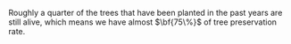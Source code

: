 <style>
.eye {
    font-weight: 1000;
    font
}
:root {
    font-family: Times, "Times New Roman", Georgia, serif;
}
</style>

Roughly a quarter of the trees that have been planted in the past years are still alive, which means we have almost $\bf{75\%}$ of tree preservation rate.
